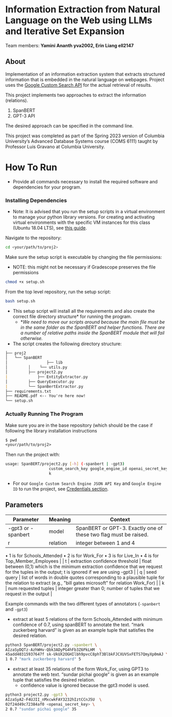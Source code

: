 # Information Extraction from Natural Language on the Web using LLMs and Iterative Set Expansion

Team members: **Yamini Ananth yva2002, Erin Liang ell2147**

## About

Implementation of an information extraction system that extracts structured information that is embedded in the natural language on webpages. Project uses the [Google Custom Search API](http://www.cs.columbia.edu/~gravano/cs6111/proj1.html#:~:text=Google%20Custom%20Search%20API%20(https%3A//developers.google.com/custom%2Dsearch/)) for the actual retrieval of results. 

This project implements two approaches to extract the information (relations). 

1. SpanBERT
2. GPT-3 API

The desired approach can be specified in the command line.

This project was completed as part of the Spring 2023 version of Columbia University’s Advanced Database Systems course (COMS 6111) taught by Professor Luis Gravano at Columbia University.


# How To Run

- Provide all commands necessary to install the required software and dependencies for your program.

### Installing Dependencies

- Note: It is advised that you run the setup scripts in a virtual environment to manage your python library versions. For creating and activating virtual environments with the specific VM instances for this class (Ubuntu 18.04 LTS), see [this guide](https://linuxize.com/post/how-to-create-python-virtual-environments-on-ubuntu-18-04/).

Navigate to the repository:

```bash
cd <your/path/to/proj2>
```

Make sure the setup script is executable by changing the file permissions:

- NOTE: this might not be necessary if Gradescope preserves the file permissions

```bash
chmod +x setup.sh
```

From the top level repository, run the setup script:

```bash
bash setup.sh
```

- This setup script will install all the requirements and also create the correct file directory structure* for running the program.
    - **We need to move our scripts around because the main file must be in the same folder as the SpanBERT and helper functions. There are a number of relative paths inside the SpanBERT module that will fail otherwise.*
- The script creates the following directory structure:

```markdown
├── proj2
│   └── SpanBERT
│				  ├── lib
│         │    └── utils.py
│         ├── project2.py    
|  			  ├── EntityExtractor.py
│         ├── QueryExecutor.py
|         └── SpanBertExtractor.py
├── requirements.txt
├── README.pdf <-- You're here now!
└── setup.sh
```

### Actually Running The Program

Make sure you are in the base repository (which should be the case if following the library installation instructions

```markdown
$ pwd
<your/path/to/proj2>
```

Then run the project with:

```bash
usage: SpanBERT/project2.py [-h] (-spanbert | -gpt3)
                   custom_search_key google_engine_id openai_secret_key r t q
                   k
```

- For our `Google Custom Search Engine JSON API Key` and `Google Engine ID` to run the project, see [Credentials section](https://www.notion.so/ReadMe-2aaf81e050e246ddbb4a69246850c768).

## Parameters

| Parameter | Meaning | Context |
| --- | --- | --- |
| -gpt3 or -spanbert | model | SpanBERT or GPT-3. Exactly one of these two flag must be raised. |
| r  | relation | integer between 1 and 4
• 1 is for Schools_Attended
• 2 is for Work_For
• 3 is for Live_In
• 4 is for Top_Member_Employees |
| t | extraction confidence threshold | float between (0,1)
 which is the minimum extraction confidence that we request for the tuples in the output; t is ignored if we are using -gpt3 |
| q | seed query  | list of words in double quotes corresponding to a plausible tuple for the relation to extract (e.g., "bill gates microsoft" for relation Work_For) |
| k | num requested tuples | integer greater than 0;
number of tuples that we request in the output |

Example commands with the two different types of annotators (`-spanbert` and `-gpt3`)

- extract at least 5 relations of the form Schools_Attended with minimum confidence of 0.7, using spanBERT to annotate the text. “mark zuckerberg harvard” is given as an example tuple that satisfies the desired relation.

```bash
python3 SpanBERT/project2.py -spanbert \
AIzaSyDQTz-AzhWHv-Qbk3ADyPG4hFb3Z6PkLHM  \
45add40315937647f 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 \
1 0.7 "mark zuckerberg harvard" 5 
```

- extract at least 35 relations of the form Work_For, using GPT3 to annotate the web text. “sundar pichai google” is given as an example tuple that satisfies the desired relation.
    - confidence value is ignored because the gpt3 model is used.

```bash
python3 project2.py -gpt3 \
AIzaSyA2-F4UJII_nMxcwkFAY3232hIztCCnJ5U  \
02f24d49c72384af0 <openai_secret_key> \
2 0.7 "sundar pichai google" 35
```


